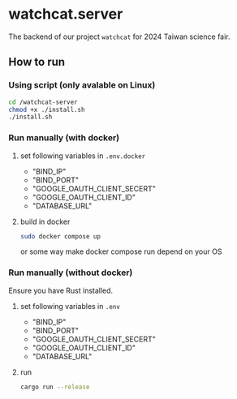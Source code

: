 
# watchcat.server

The backend of our project `watchcat` for 2024 Taiwan science fair.

## How to run


### Using script (only avalable on Linux)

```bash
cd /watchcat-server
chmod +x ./install.sh
./install.sh
```

### Run manually (with docker)

1. set following variables  in `.env.docker`

    - "BIND_IP"
    - "BIND_PORT" 
    - "GOOGLE_OAUTH_CLIENT_SECERT" 
    - "GOOGLE_OAUTH_CLIENT_ID" 
    - "DATABASE_URL" 

2. build in docker
    ```bash
    sudo docker compose up
    ```
    or some way make docker compose run depend on your OS


### Run manually (without docker)

Ensure you have Rust installed.

1. set following variables  in `.env`

    - "BIND_IP"
    - "BIND_PORT" 
    - "GOOGLE_OAUTH_CLIENT_SECERT" 
    - "GOOGLE_OAUTH_CLIENT_ID" 
    - "DATABASE_URL" 

2. run
    ```bash
    cargo run --release
    ```
